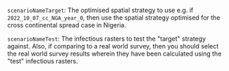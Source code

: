 `scenarioNameTarget`: The optimised spatial strategy to use e.g. if `2022_10_07_cc_NGA_year_0`, then use the spatial strategy optimised for the cross continental spread case in Nigeria.

`scenarioNameTest`: The infectious rasters to test the "target" strategy against. Also, if comparing to a real world survey, then you should select the real world survey results wherein they have been calculated using the "test" infectious rasters. 
